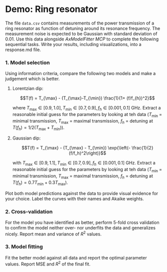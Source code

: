 # Demo: Ring resonator

The file `data.csv` contains measurements of the power transmission of a ring resonator as function of detuning around its resonance frequency. The measurement noise is expected to be Gaussian with standard deviation of 0.01. Use this data alongside *AxModelFitter MCP* to complete the following sequential tasks. Write your results, including visualizations, into a response.md file.

### 1. Model selection
Using information criteria, compare the following two models and make a judgement which is better. 

1. Lorentzian dip: 
   
    $$T(f) = T_{\max} - (T_{\max}-T_{\min}) \frac{1}{1+ (f/f_{h})^2}$$

    where $T_{\max} \in [0.9, 1.0], T_{\min} \in [0.7, 0.9], f_{h} \in [0.001, 0.1]$ GHz. Extract a reasonable initial guess for the parameters by looking at teh data ($T_{\min}$ = minimal transmission, $T_{\max}$ = maximal transmission, $f_h$ = detuning at $T(f_h)= 1/2 (T_{\max}+T_{\min})$).

2. Gaussian dip:
    
    $$T(f) = T_{\max} - (T_{\max} - T_{\min}) \exp{\left(- \frac{1}{2}(f/f_h)^2\right)}$$

    with $T_{\max} \in [0.9, 1.1], T_{\min} \in [0.7, 0.9], f_h \in [0.001, 0.1]$ GHz. Extract a reasonable initial guess for the parameters by looking at teh data ($T_{\min}$ = minimal transmission, $T_{\max}$ = maximal transmission, $f_h$ = detuning at $T(f_h)=  0.7 T_{\min} + 0.3 T_{\max}$).

Plot both model predictions against the data to provide visual evidence for your choice. Label the curves with their names and Akaike weights.

### 2. Cross-validation
For the model you have identified as better, perform 5-fold cross validation to confirm the model neither over- nor underfits the data and generalizes nicely. Report mean and variance of $R^2$ values.

### 3. Model fitting
Fit the better model against all data and report the optimal parameter values. Report MSE and $R^2$ of the final fit.

